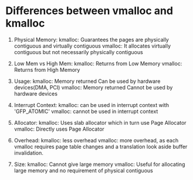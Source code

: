 Differences between vmalloc and kmalloc
========================================

1. Physical Memory:
	kmalloc: Guarantees the pages are physically contiguous and virtually contiguous
	vmalloc: It allocates virtually contiguous but not necessarily physically contiguous

2. Low Mem vs High Mem:
	kmalloc: Returns from Low Memory
	vmalloc: Returns from High Memory	

3. Usage:
	kmalloc: Memory returned Can  be used by hardware devices(DMA, PCI)
	vmalloc: Memory returned Cannot be used by hardware devices

4. Interrupt Context:
	kmalloc: can be used in interrupt context with 'GFP_ATOMIC'
	vmalloc: cannot be used in interrupt context

5. Allocator:
	kmalloc: Uses slab allocator which in turn use Page Allocator
	vmalloc: Directly uses Page Allocator

6. Overhead:
	kmalloc: less overhead
	vmalloc: more overhead, as each vmalloc requires page table changes and a translation look aside buffer invalidation.

7. Size:
	kmalloc: Cannot give large memory
	vmalloc: Useful for allocating large memory and no requirement of physical contiguous
